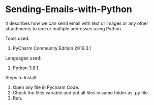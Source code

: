 # Sending-Emails-with-Python
It describes how we can send email with text or images or any other attachments to one or multiple addresses using Python.

Tools used:
1. PyCharm Community Edition 2019.3.1

Languages used:
1. Python 3.8.1

Steps to Install:
1. Open any file in Pycharm Code.
2. Check the files variable and put all files in same folder as .py file.
3. Run.
